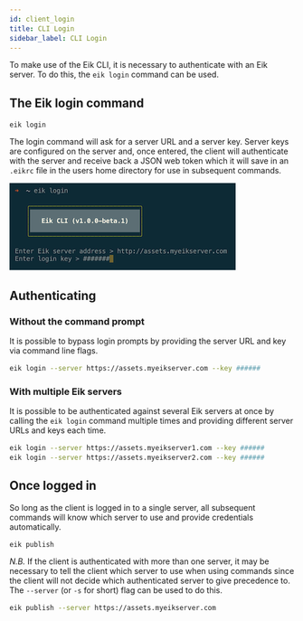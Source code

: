 ```yaml
---
id: client_login
title: CLI Login
sidebar_label: CLI Login
---
```


To make use of the Eik CLI, it is necessary to authenticate with an Eik server. To do this, the `eik login` command can be used.

## The Eik login command

```
eik login
```

The login command will ask for a server URL and a server key. Server keys are configured on the server and, once entered, the client will authenticate with the server and receive back a JSON web token which it will save in an `.eikrc` file in the users home directory for use in subsequent commands.

![Login screenshot](/img/login.png)

## Authenticating

### Without the command prompt

It is possible to bypass login prompts by providing the server URL and key via command line flags.

```sh
eik login --server https://assets.myeikserver.com --key ######
```

### With multiple Eik servers

It is possible to be authenticated against several Eik servers at once by calling the `eik login` command multiple times and providing different server URLs and keys each time.

```sh
eik login --server https://assets.myeikserver1.com --key ######
eik login --server https://assets.myeikserver2.com --key ######
```

## Once logged in

So long as the client is logged in to a single server, all subsequent commands will know which server to use and provide credentials automatically.

```sh
eik publish
```

*N.B.* If the client is authenticated with more than one server, it may be necessary to tell the client which server to use when using commands since the client will not decide which authenticated server to give precedence to. The `--server` (or `-s` for short) flag can be used to do this.

```sh
eik publish --server https://assets.myeikserver.com
```